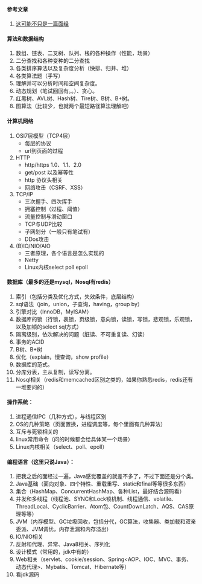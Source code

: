 #### 参考文章

1. [这可能不只是一篇面经](https://www.nowcoder.com/discuss/29890)

#### 算法和数据结构

1. 数组、链表、二叉树、队列、栈的各种操作（性能，场景）
2. 二分查找和各种变种的二分查找
3. 各类排序算法以及复杂度分析（快排、归并、堆）
4. 各类算法题（手写）
5. 理解并可以分析时间和空间复杂度。
6. 动态规划（笔试回回有。。）、贪心。
7. 红黑树、AVL树、Hash树、Tire树、B树、B+树。
8. 图算法（比较少，也就两个最短路径算法理解吧）
 
#### 计算机网络

1. OSI7层模型（TCP4层）
    - 每层的协议
    - url到页面的过程
2. HTTP
    - http/https 1.0、1.1、2.0
    - get/post 以及幂等性
    - http 协议头相关
    - 网络攻击（CSRF、XSS）
3. TCP/IP
    - 三次握手、四次挥手
    - 拥塞控制（过程、阈值）
    - 流量控制与滑动窗口
    - TCP与UDP比较
    - 子网划分（一般只有笔试有）
    - DDos攻击
4. (B)IO/NIO/AIO
    - 三者原理，各个语言是怎么实现的
    - Netty
    - Linux内核select poll epoll
 
#### 数据库（最多的还是mysql，Nosql有redis）

1. 索引（包括分类及优化方式，失效条件，底层结构）
2. sql语法（join，union，子查询，having，group by）
3. 引擎对比（InnoDB，MyISAM）
4. 数据库的锁（行锁，表锁，页级锁，意向锁，读锁，写锁，悲观锁，乐观锁，以及加锁的select sql方式）
5. 隔离级别，依次解决的问题（脏读、不可重复读、幻读）
6. 事务的ACID
7. B树、B+树
8. 优化（explain，慢查询，show profile）
9. 数据库的范式。
10. 分库分表，主从复制，读写分离。
11. Nosql相关（redis和memcached区别之类的，如果你熟悉redis，redis还有一堆要问的）

#### 操作系统：

1. 进程通信IPC（几种方式），与线程区别
2. OS的几种策略（页面置换，进程调度等，每个里面有几种算法）
3. 互斥与死锁相关的
4. linux常用命令（问的时候都会给具体某一个场景）
5. Linux内核相关（select、poll、epoll）

#### 编程语言（这里只说Java）：

1. 把我之后的面经过一遍，Java感觉覆盖的就差不多了，不过下面还是分个类。
2. Java基础（面向对象、四个特性、重载重写、static和final等等很多东西）
3. 集合（HashMap、ConcurrentHashMap、各种List，最好结合源码看）
4. 并发和多线程（线程池、SYNC和Lock锁机制、线程通信、volatile、ThreadLocal、CyclicBarrier、Atom包、CountDownLatch、AQS、CAS原理等等）
5. JVM（内存模型、GC垃圾回收，包括分代，GC算法，收集器、类加载和双亲委派、JVM调优，内存泄漏和内存溢出）
6. IO/NIO相关
7. 反射和代理、异常、Java8相关、序列化
8. 设计模式（常用的，jdk中有的）
9. Web相关（servlet、cookie/session、Spring<AOP、IOC、MVC、事务、动态代理>、Mybatis、Tomcat、Hibernate等）
10. 看jdk源码
